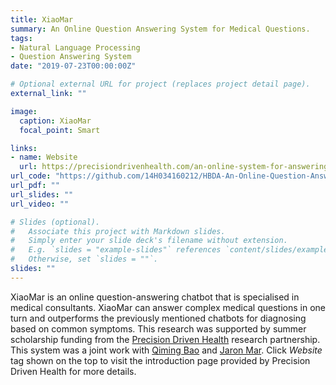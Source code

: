 ```yaml
---
title: XiaoMar
summary: An Online Question Answering System for Medical Questions.
tags:
- Natural Language Processing
- Question Answering System
date: "2019-07-23T00:00:00Z"

# Optional external URL for project (replaces project detail page).
external_link: ""

image:
  caption: XiaoMar
  focal_point: Smart

links:
- name: Website
  url: https://precisiondrivenhealth.com/an-online-system-for-answering-medical-questions/
url_code: "https://github.com/14H034160212/HBDA-An-Online-Question-Answering-System-for-Medical-Questions"
url_pdf: ""
url_slides: ""
url_video: ""

# Slides (optional).
#   Associate this project with Markdown slides.
#   Simply enter your slide deck's filename without extension.
#   E.g. `slides = "example-slides"` references `content/slides/example-slides.md`.
#   Otherwise, set `slides = ""`.
slides: ""
---
```


XiaoMar is an online question-answering chatbot that is specialised in medical consultants. XiaoMar can answer complex medical questions in one turn and outperforms the previously mentioned chatbots for diagnosing based on common symptoms. This research was supported by summer scholarship funding from the [Precision Driven Health](https://precisiondrivenhealth.com) research partnership. This system was a joint work with [Qiming Bao](https://www.linkedin.com/in/bill-qiming-bao-773757166/) and [Jaron Mar](https://www.jaronmar.com). Click *Website* tag shown on the top to visit the introduction page provided by Precision Driven Health for more details.
